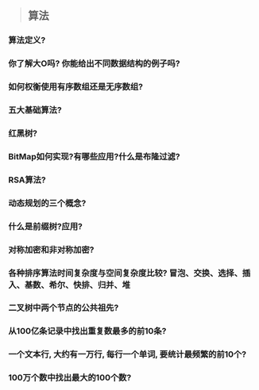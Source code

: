 > ## 算法

### 算法定义?
### 你了解大O吗? 你能给出不同数据结构的例子吗?
### 如何权衡使用有序数组还是无序数组?
### 五大基础算法? 
### 红黑树? 
### BitMap如何实现?有哪些应用?什么是布隆过滤?
### RSA算法?
### 动态规划的三个概念?
### 什么是前缀树?应用?
### 对称加密和非对称加密? 
### 各种排序算法时间复杂度与空间复杂度比较? 冒泡、交换、选择、插入、基数、希尔、快排、归并、堆

### 二叉树中两个节点的公共祖先?

### 从100亿条记录中找出重复数最多的前10条?
### 一个文本行, 大约有一万行, 每行一个单词, 要统计最频繁的前10个?
### 100万个数中找出最大的100个数?